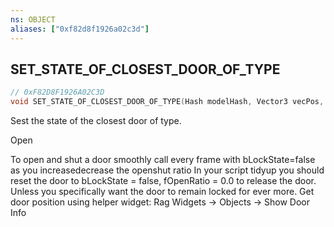 ```yaml
---
ns: OBJECT
aliases: ["0xf82d8f1926a02c3d"]
---
```

## SET_STATE_OF_CLOSEST_DOOR_OF_TYPE

```c
// 0xF82D8F1926A02C3D
void SET_STATE_OF_CLOSEST_DOOR_OF_TYPE(Hash modelHash, Vector3 vecPos, bool LockState, float fOpenRatio, bool RemoveSpring);
```

Sest the state of the closest door of type.

Open

To open and shut a door smoothly call every frame with bLockState=false as you increasedecrease the openshut ratio In your script tidyup you should reset the door to bLockState = false, fOpenRatio = 0.0 to release the door. Unless you specifically want the door to remain locked for ever more. Get door position using helper widget: Rag Widgets -> Objects -> Show Door Info

